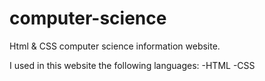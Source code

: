 # computer-science
Html &amp; CSS computer science information website.

I used in this website the following languages:
  -HTML
  -CSS 
